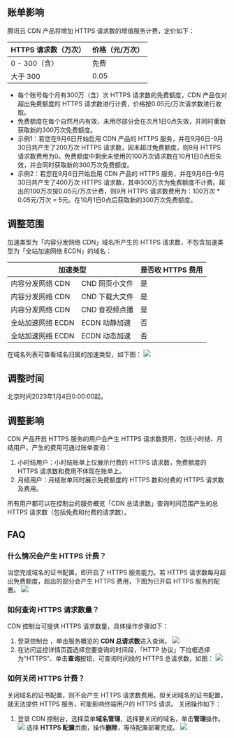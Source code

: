 ## 账单影响
腾讯云 CDN 产品将增加 HTTPS 请求数的增值服务计费，定价如下：

|HTTPS 请求数（万次）|	价格（元/万次）|
|-|-|
|0 - 300（含）|	免费|
|大于 300	|0.05|

- 每个账号每个月有300万（含）次 HTTPS 请求数的免费额度，CDN 产品仅对超出免费额度的 HTTPS 请求数进行计费，价格按0.05元/万次请求数进行收取。
- 免费额度在每个自然月内有效，未用尽部分会在次月1日0点失效，并同时重新获取新的300万次免费额度。
- 示例1：若您在9月6日开始启用 CDN 产品的 HTTPS 服务，并在9月6日-9月30日共产生了200万次 HTTPS 请求数，因未超过免费额度，则9月 HTTPS 请求数费用为0。免费额度中剩余未使用的100万次请求数在10月1日0点后失效，并会同时获取新的300万次免费额度。
- 示例2：若您在9月6日开始启用 CDN 产品的 HTTPS 服务，并在9月6日-9月30日共产生了400万次 HTTPS 请求数，其中300万次为免费额度不计费。超出的100万次按0.05元/万次计费，则9月 HTTPS 请求数费用为：100万次 \* 0.05元/万次 = 5元。在10月1日0点后获取新的300万次免费额度。


## 调整范围
加速类型为「内容分发网络 CDN」域名所产生的 HTTPS 请求数，不包含加速类型为「全站加速网络 ECDN」的域名：

<table>
<thead>
<tr>
<th colspan="2">加速类型</th>
<th>是否收 HTTPS 费用</th>
</tr>
</thead>
<tbody><tr>
<td>内容分发网络 CDN</td>
<td>CND 网页小文件</td>
<td>是</td>
</tr>
<tr>
<td>内容分发网络 CDN</td>
<td>CND 下载大文件</td>
<td>是</td>
</tr>
<tr>
<td>内容分发网络 CDN</td>
<td>CND 音视频点播</td>
<td>是</td>
</tr>
<tr>
<td>全站加速网络 ECDN</td>
<td>ECDN 动静加速</td>
<td>否</td>
</tr>
<tr>
<td>全站加速网络 ECDN</td>
<td>ECDN 动态加速</td>
<td>否</td>
</tr>
</tbody></table>

在域名列表可查看域名归属的加速类型，如下图：
![](https://qcloudimg.tencent-cloud.cn/raw/c9c1b644518e5ab5244d3052740c95cb.png)

## 调整时间
北京时间2023年1月4日0:00:00起。

## 调整影响
CDN 产品开启 HTTPS 服务的用户会产生 HTTPS 请求数费用，包括小时结、月结用户，产生的费用可通过账单查询：
1. 小时结用户：小时结账单上仅展示付费的 HTTPS 请求数，免费额度的 HTTPS 请求数和费用不体现在账单上。
2. 月结用户：月结账单同时展示免费额度的 HTTPS 数和付费的 HTTPS 请求数及费用。

所有用户都可以在控制台的服务概览「CDN 总请求数」查询时间范围产生的总 HTTPS 请求数（包括免费和付费的请求数）。

## FAQ
### 什么情况会产生 HTTPS 计费？

当您完成域名的证书配置，即开启了 HTTPS 服务能力。若 HTTPS 请求数每月超出免费额度，超出的部分会产生 HTTPS 费用，下图为已开启 HTTPS 服务的配置。
![](https://qcloudimg.tencent-cloud.cn/raw/141511f8fdaf61622ed9d9f5f8bdae10.png)

### 如何查询 HTTPS 请求数量？
CDN 控制台可提供 HTTPS 请求数量，具体操作步骤如下：
1. 登录控制台 ，单击服务概览的 **CDN 总请求数**进入查询。
![](https://qcloudimg.tencent-cloud.cn/raw/b3f6442ff6edf4c63846d55170776c39.png)
2. 在访问监控详情页面选择您要查询的时间段，「HTTP 协议」下拉框选择为“HTTPS”、单击**查询**按钮，可查询时间段的 HTTPS 总请求数，如图：
![](https://qcloudimg.tencent-cloud.cn/raw/d64d75e860ccfd59dd977e0c3207ad28.png)


### 如何关闭 HTTPS 计费？

关闭域名的证书配置，则不会产生 HTTPS 请求数费用。但关闭域名的证书配置，就无法提供 HTTPS 服务，可能影响终端用户的 HTTPS 请求。
关闭操作如下：
1. 登录 CDN 控制台，选择菜单**域名管理**，选择要关闭的域名，单击**管理**操作。
![](https://qcloudimg.tencent-cloud.cn/raw/433d61bdbb26d47dd4081d3c2c202afa.png)
选择 **HTTPS 配置**页面，操作**删除**，等待配置部署完成。
![](https://qcloudimg.tencent-cloud.cn/raw/d305c912dc59cdb4e68d94f035aabd20.png)

